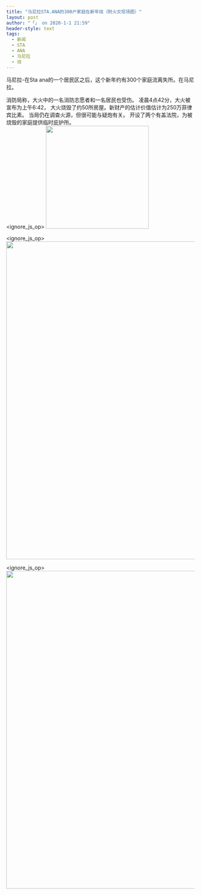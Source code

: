 ```yaml
---
title: "马尼拉STA.ANA的300户家庭在新年烧（附火灾现场图）"
layout: post
author: "「」 on 2020-1-1 21:59"
header-style: text
tags:
  - 新闻
  - STA
  - ANA
  - 马尼拉
  - 烧
---
```


 
<!--加载伯招聘的帖子--> <font style="font-size:14px">马尼拉-在Sta ana的一个居民区之后，这个新年约有300个家庭流离失所。在马尼拉。</font>
 <font style="font-size:14px">消防局称，大火中的一名消防志愿者和一名居民也受伤。</font>
 <font style="font-size:14px">凌晨4点42分，大火被宣布为上午6:42，</font>
 <font style="font-size:14px">大火烧毁了约50所房屋。新财产的估计价值估计为250万菲律宾比素。</font>
 <font style="font-size:14px">当局仍在调查火源，但很可能与疑炮有关。</font>
 <font style="font-size:14px">开设了两个有盖法院，为被烧毁的家庭提供临时庇护所。</font>
 <font style="font-size:14px"><br> </font>
 <ignore_js_op> 
 <img aid="1324507" src="static/image/common/none.gif" zoomfile="data/attachment/forum/202001/01/184635zrs1rh8d8eozsna1.jpg" file="data/attachment/forum/202001/01/184635zrs1rh8d8eozsna1.jpg" width="275" inpost="1"> 
 <div class="tip tip_4 aimg_tip" id="aimg_1324507_menu" style="position: absolute; display: none" disautofocus="true"> 
  <div class="xs0"> 
   <p><strong>11.jpg</strong> <em class="xg1">(18.54 KB, 下载次数: 0)</em></p> 
   <p> <a href="forum.php?mod=attachment&amp;aid=MTMyNDUwN3w5YWQyMmEzOXwxNTc3ODg3NTc0fDB8NTQ1MjAy&amp;nothumb=yes" target="_blank">下载附件</a> &nbsp;<a href="javascript:;" onclick="showWindow(this.id, this.getAttribute('url'), 'get', 0);" id="savephoto_1324507" url="home.php?mod=spacecp&amp;ac=album&amp;op=saveforumphoto&amp;aid=1324507&amp;handlekey=savephoto_1324507">保存到相册</a> </p> 
   <p class="xg1 y"><span title="2020-1-1 18:46">3&nbsp;小时前</span> 上传</p> 
  </div> 
  <div class="tip_horn"></div> 
 </div> 
</ignore_js_op> 
 
 <ignore_js_op> 
 <img aid="1324508" src="static/image/common/none.gif" zoomfile="data/attachment/forum/202001/01/184635vhhd7bshlb7hz53s.jpg" file="data/attachment/forum/202001/01/184635vhhd7bshlb7hz53s.jpg" width="850" inpost="1"> 
 <div class="tip tip_4 aimg_tip" id="aimg_1324508_menu" style="position: absolute; display: none" disautofocus="true"> 
  <div class="xs0"> 
   <p><strong>22.jpg</strong> <em class="xg1">(78.27 KB, 下载次数: 0)</em></p> 
   <p> <a href="forum.php?mod=attachment&amp;aid=MTMyNDUwOHxjZDcwMjlhM3wxNTc3ODg3NTc0fDB8NTQ1MjAy&amp;nothumb=yes" target="_blank">下载附件</a> &nbsp;<a href="javascript:;" onclick="showWindow(this.id, this.getAttribute('url'), 'get', 0);" id="savephoto_1324508" url="home.php?mod=spacecp&amp;ac=album&amp;op=saveforumphoto&amp;aid=1324508&amp;handlekey=savephoto_1324508">保存到相册</a> </p> 
   <p class="xg1 y"><span title="2020-1-1 18:46">3&nbsp;小时前</span> 上传</p> 
  </div> 
  <div class="tip_horn"></div> 
 </div> 
</ignore_js_op> 
 
 <ignore_js_op> 
 <img aid="1324509" src="static/image/common/none.gif" zoomfile="data/attachment/forum/202001/01/184635vxjg2h9xg2fx1113.jpg" file="data/attachment/forum/202001/01/184635vxjg2h9xg2fx1113.jpg" width="850" inpost="1"> 
 <div class="tip tip_4 aimg_tip" id="aimg_1324509_menu" style="position: absolute; display: none" disautofocus="true"> 
  <div class="xs0"> 
   <p><strong>33.jpg</strong> <em class="xg1">(129.56 KB, 下载次数: 0)</em></p> 
   <p> <a href="forum.php?mod=attachment&amp;aid=MTMyNDUwOXxjZmM3ZTQ5NHwxNTc3ODg3NTc0fDB8NTQ1MjAy&amp;nothumb=yes" target="_blank">下载附件</a> &nbsp;<a href="javascript:;" onclick="showWindow(this.id, this.getAttribute('url'), 'get', 0);" id="savephoto_1324509" url="home.php?mod=spacecp&amp;ac=album&amp;op=saveforumphoto&amp;aid=1324509&amp;handlekey=savephoto_1324509">保存到相册</a> </p> 
   <p class="xg1 y"><span title="2020-1-1 18:46">3&nbsp;小时前</span> 上传</p> 
  </div> 
  <div class="tip_horn"></div> 
 </div> 
</ignore_js_op> 
 
 

